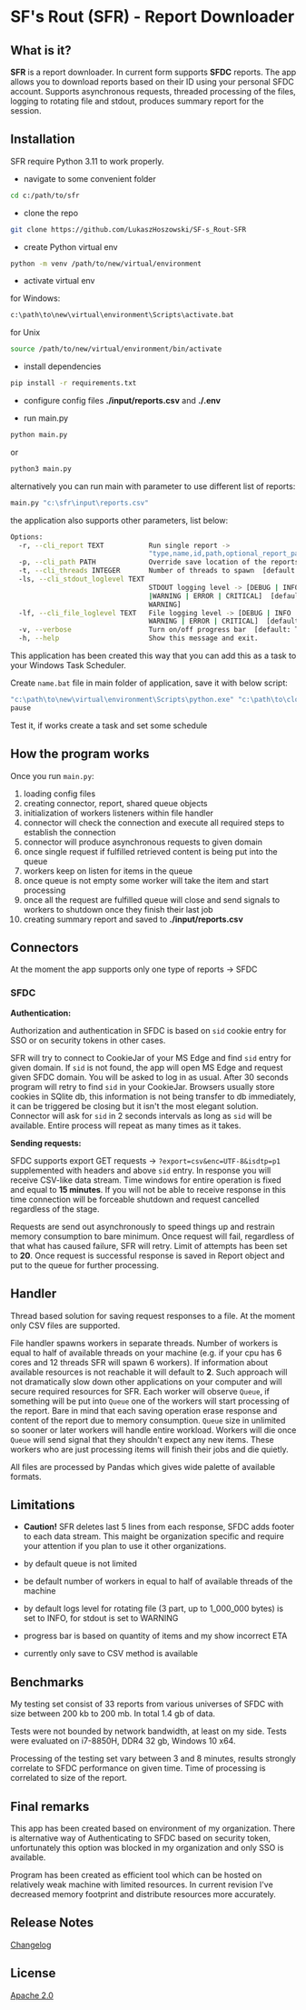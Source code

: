 # SF's Rout (SFR) - Report Downloader

## What is it?

**SFR** is a report downloader. In current form supports **SFDC** reports. The app allows you to download reports based on their ID using your personal SFDC account. Supports asynchronous requests, threaded processing of the files, logging to rotating file and stdout, produces summary report for the session. 

## Installation

SFR require Python 3.11 to work properly.

- navigate to some convenient folder

```sh
cd c:/path/to/sfr
```

- clone the repo

```sh
git clone https://github.com/LukaszHoszowski/SF-s_Rout-SFR
```
- create Python virtual env

```sh
python -m venv /path/to/new/virtual/environment
```

- activate virtual env

for Windows:
```sh
c:\path\to\new\virtual\environment\Scripts\activate.bat
```

for Unix
```sh
source /path/to/new/virtual/environment/bin/activate
```

- install dependencies

```sh
pip install -r requirements.txt
```

- configure config files **./input/reports.csv** and **./.env**

- run main.py

```sh
python main.py
```

or 

```sh
python3 main.py
```

alternatively you can run main with parameter to use different list of reports:

```sh
main.py "c:\sfr\input\reports.csv"
```

the application also supports other parameters, list below:

```sh
Options:
  -r, --cli_report TEXT           Run single report ->
                                  "type,name,id,path,optional_report_params"
  -p, --cli_path PATH             Override save location of the reports
  -t, --cli_threads INTEGER       Number of threads to spawn  [default: 0]
  -ls, --cli_stdout_loglevel TEXT
                                  STDOUT logging level -> [DEBUG | INFO | WARN
                                  |WARNING | ERROR | CRITICAL]  [default:
                                  WARNING]
  -lf, --cli_file_loglevel TEXT   File logging level -> [DEBUG | INFO | WARN|
                                  WARNING | ERROR | CRITICAL]  [default: INFO]
  -v, --verbose                   Turn on/off progress bar  [default: True]
  -h, --help                      Show this message and exit.
```

This application has been created this way that you can add this as a task to your Windows Task Scheduler.

Create `name.bat` file in main folder of application, save it with below script:

```sh
"c:\path\to\new\virtual\environment\Scripts\python.exe" "c:\path\to\clonned\repo\main.py" "c:\path\to\input\reports.csv"
pause
```

Test it, if works create a task and set some schedule

## How the program works

Once you run `main.py`:

1) loading config files
2) creating connector, report, shared queue objects
3) initialization of workers listeners within file handler
4) connector will check the connection and execute all required steps to establish the connection
5) connector will produce asynchronous requests to given domain
6) once single request if fulfilled retrieved content is being put into the queue
7) workers keep on listen for items in the queue
8) once queue is not empty some worker will take the item and start processing
9) once all the request are fulfilled queue will close and send signals to workers to shutdown once they finish their last job
10) creating summary report and saved to **./input/reports.csv**

## Connectors

At the moment the app supports only one type of reports -> SFDC

### SFDC

**Authentication:**

Authorization and authentication in SFDC is based on `sid` cookie entry for SSO or on security tokens in other cases. 

SFR will try to connect to CookieJar of your MS Edge and find `sid` entry for given domain. If `sid` is not found, the app will open MS Edge and request given SFDC domain. You will be asked to log in as usual. After 30 seconds program will retry to find `sid` in your CookieJar. Browsers usually store cookies in SQlite db, this information is not being transfer to db immediately, it can be triggered be closing but it isn't the most elegant solution. Connector will ask for `sid` in 2 seconds intervals as long as `sid` will be available. Entire process will repeat as many times as it takes.

**Sending requests:**

SFDC supports export GET requests -> `?export=csv&enc=UTF-8&isdtp=p1` supplemented with headers and above `sid` entry. In response you will receive CSV-like data stream. Time windows for entire operation is fixed and equal to **15 minutes**. If you will not be able to receive response in this time connection will be forceable shutdown and request cancelled regardless of the stage.

Requests are send out asynchronously to speed things up and restrain memory consumption to bare minimum. Once request will fail, regardless of that what has caused failure, SFR will retry. Limit of attempts has been set to **20**. Once request is successful response  is saved in Report object and put to the queue for further processing.

## Handler

Thread based solution for saving request responses to a file. At the moment only CSV files are supported.

File handler spawns workers in separate threads. Number of workers is equal to half of available threads on your machine (e.g. if your cpu has 6 cores and 12 threads SFR will spawn 6 workers). If information about available resources is not reachable it will default to **2**. Such approach will not dramatically slow down other applications on your computer and will secure required resources for SFR. Each worker will observe `Queue`, if something will be put into `Queue` one of the workers will start processing of the report. Bare in mind that each saving operation erase response and content of the report due to memory consumption. `Queue` size in unlimited so sooner or later workers will handle entire workload. Workers will die once `Queue` will send signal that they shouldn't expect any new items. These workers who are just processing items will finish their jobs and die quietly.

All files are processed by Pandas which gives wide palette of available formats.

## Limitations

- **Caution!** SFR deletes last 5 lines from each response, SFDC adds footer to each data stream. This maight be organization specific and require your attention if you plan to use it other organizations.

- by default queue is not limited

- be default number of workers in equal to half of available threads of the machine

- by default logs level for rotating file (3 part, up to 1_000_000 bytes) is set to INFO, for stdout is set to WARNING

- progress bar is based on quantity of items and my show incorrect ETA

- currently only save to CSV method is available

## Benchmarks

My testing set consist of 33 reports from various universes of SFDC with size between 200 kb to 200 mb. In total 1.4 gb of data.

Tests were not bounded by network bandwidth, at least on my side. Tests were evaluated on i7-8850H, DDR4 32 gb, Windows 10 x64.

Processing of the testing set vary between 3 and 8 minutes, results strongly correlate to SFDC performance on given time. Time of processing is correlated to size of the report.

## Final remarks

This app has been created based on environment of my organization. There is alternative way of Authenticating to SFDC based on security token, unfortunately this option was blocked in my organization and only SSO is available. 

Program has been created as efficient tool which can be hosted on relatively weak machine with limited resources. In current revision I've decreased memory footprint and distribute resources more accurately.

## Release Notes

[Changelog](CHANGELOG.md)

## License

[Apache 2.0](LICENSE.md)
